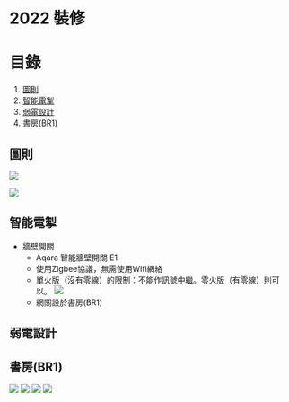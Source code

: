 # 2022 裝修

# 目錄
1. [圖則](#building_plans)
2. [智能電掣](#smartswitch)
3. [弱電設計](#datacabling)
3. [書房(BR1)](#br1)

## 圖則<a name="building_plans"></a>
![](./images/RA_medium_size.png)

![](./images/structural_plan.png)


## 智能電掣<a name="smartswitch"></a>


- 牆壁開關
  - Aqara 智能牆壁開關 E1
  - 使用Zigbee協議，無需使用Wifi網絡
  - 單火版（沒有零線）的限制：不能作訊號中繼。零火版（有零線）則可以。
  ![](./images/zigbee-01.png)
  - 網關設於書房(BR1)

## 弱電設計<a name="datacabling"></a>

## 書房(BR1)<a name="br1"></a>

![](./images/BR1-DoorSide.jpg)
![](./images/BR1-WindowFull.jpg)
![](./images/BR1-WindowLeft.jpg)
![](./images/BR1-curtain.jpg)







